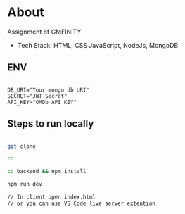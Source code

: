# About

Assignment of GMFINITY

- Tech Stack: HTML, CSS JavaScript, NodeJs, MongoDB

## ENV

```

DB_URI="Your mongo db URI"
SECRET="JWT Secret"
API_KEY="OMDb API KEY"

```

## Steps to run locally

```bash

git clone

cd

cd backend && npm install

npm run dev

// In client open index.html
// or you can use VS Code live server extention

```
